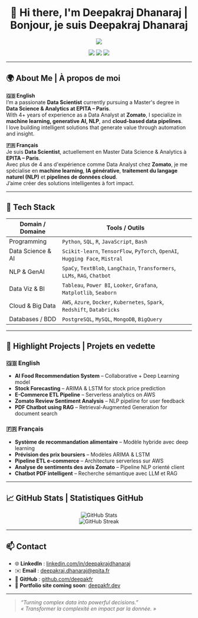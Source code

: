 <h1 align="center">👋 Hi there, I'm Deepakraj Dhanaraj | Bonjour, je suis Deepakraj Dhanaraj</h1>

<p align="center">
  <img src="https://readme-typing-svg.herokuapp.com/?lines=Data+Scientist+%7C+AI+Engineer+%7C+Cloud+ETL+Architect;Always+Learning+and+Building+Impactful+Solutions!&center=true&width=800&height=45">
</p>

<p align="center">
  <a href="https://github.com/deepakfr"><img src="https://img.shields.io/github/followers/deepakfr?label=Follow&style=social" /></a>
  <a href="https://www.linkedin.com/in/deepakrajdhanaraj/"><img src="https://img.shields.io/badge/LinkedIn-Deepakraj%20Dhanaraj-blue?logo=linkedin&style=flat-square" /></a>
  <a href="mailto:deepakraj.dhanaraj@epita.fr"><img src="https://img.shields.io/badge/Email-deepakraj.dhanaraj%40epita.fr-red?style=flat-square&logo=gmail" /></a>
</p>

---

## 🌍 About Me | À propos de moi

**🇬🇧 English**  
I’m a passionate **Data Scientist** currently pursuing a Master's degree in **Data Science & Analytics at EPITA – Paris**.  
With 4+ years of experience as a Data Analyst at **Zomato**, I specialize in **machine learning, generative AI, NLP**, and **cloud-based data pipelines**.  
I love building intelligent solutions that generate value through automation and insight.

**🇫🇷 Français**  
Je suis **Data Scientist**, actuellement en Master Data Science & Analytics à **EPITA – Paris**.  
Avec plus de 4 ans d'expérience comme Data Analyst chez **Zomato**, je me spécialise en **machine learning**, **IA générative**, **traitement du langage naturel (NLP)** et **pipelines de données cloud**.  
J’aime créer des solutions intelligentes à fort impact.

---

## 🧰 Tech Stack

| Domain / Domaine     | Tools / Outils                                                                 |
|----------------------|----------------------------------------------------------------------------------|
| Programming           | `Python`, `SQL`, `R`, `JavaScript`, `Bash`                                      |
| Data Science & AI     | `Scikit-learn`, `TensorFlow`, `PyTorch`, `OpenAI`, `Hugging Face`, `Mistral`    |
| NLP & GenAI           | `SpaCy`, `TextBlob`, `LangChain`, `Transformers`, `LLMs`, `RAG`, `Chatbot`      |
| Data Viz & BI         | `Tableau`, `Power BI`, `Looker`, `Grafana`, `Matplotlib`, `Seaborn`             |
| Cloud & Big Data      | `AWS`, `Azure`, `Docker`, `Kubernetes`, `Spark`, `Redshift`, `Databricks`       |
| Databases / BDD       | `PostgreSQL`, `MySQL`, `MongoDB`, `BigQuery`                                    |

---

## 💼 Highlight Projects | Projets en vedette

### 🇬🇧 English

- **AI Food Recommendation System** – Collaborative + Deep Learning model  
- **Stock Forecasting** – ARIMA & LSTM for stock price prediction  
- **E-Commerce ETL Pipeline** – Serverless analytics on AWS  
- **Zomato Review Sentiment Analysis** – NLP pipeline for user feedback  
- **PDF Chatbot using RAG** – Retrieval-Augmented Generation for document search

### 🇫🇷 Français

- **Système de recommandation alimentaire** – Modèle hybride avec deep learning  
- **Prévision des prix boursiers** – Modèles ARIMA & LSTM  
- **Pipeline ETL e-commerce** – Architecture serverless sur AWS  
- **Analyse de sentiments des avis Zomato** – Pipeline NLP orienté client  
- **Chatbot PDF intelligent** – Recherche sémantique avec LLM et RAG

---

## 📈 GitHub Stats | Statistiques GitHub

<p align="center">
  <img src="https://github-readme-stats.vercel.app/api?username=deepakfr&show_icons=true&theme=tokyonight" alt="GitHub Stats" />
  <br/>
  <img src="https://github-readme-streak-stats.herokuapp.com/?user=deepakfr&theme=tokyonight" alt="GitHub Streak" />
</p>

---

## 📫 Contact

- 🌐 **LinkedIn** : [linkedin.com/in/deepakrajdhanaraj](https://www.linkedin.com/in/deepakrajdhanaraj)  
- ✉️ **Email** : [deepakraj.dhanaraj@epita.fr](mailto:deepakraj.dhanaraj@epita.fr)  
- 🧪 **GitHub** : [github.com/deepakfr](https://github.com/deepakfr)  
- 🚀 **Portfolio site coming soon**: [deepakfr.dev](https://github.com/deepakfr)

---

> _“Turning complex data into powerful decisions.”_  
> _« Transformer la complexité en impact par la donnée. »_

